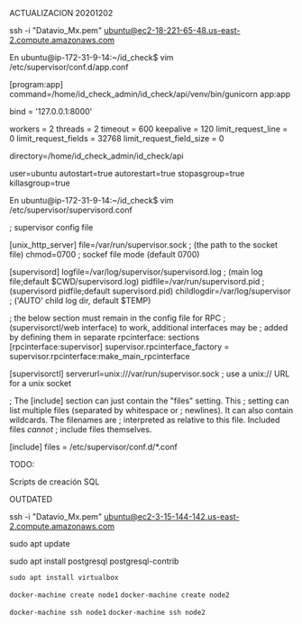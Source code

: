 ACTUALIZACION 20201202

ssh -i "Datavio_Mx.pem" ubuntu@ec2-18-221-65-48.us-east-2.compute.amazonaws.com


En ubuntu@ip-172-31-9-14:~/id_check$ vim /etc/supervisor/conf.d/app.conf 

[program:app]
command=/home/id_check_admin/id_check/api/venv/bin/gunicorn app:app

bind = '127.0.0.1:8000'

workers = 2
threads = 2
timeout = 600
keepalive = 120
limit_request_line = 0
limit_request_fields = 32768
limit_request_field_size = 0

directory=/home/id_check_admin/id_check/api

user=ubuntu
autostart=true
autorestart=true
stopasgroup=true
killasgroup=true

En ubuntu@ip-172-31-9-14:~/id_check$ vim /etc/supervisor/supervisord.conf 

; supervisor config file

[unix_http_server]
file=/var/run/supervisor.sock   ; (the path to the socket file)
chmod=0700                       ; sockef file mode (default 0700)

[supervisord]
logfile=/var/log/supervisor/supervisord.log ; (main log file;default $CWD/supervisord.log)
pidfile=/var/run/supervisord.pid ; (supervisord pidfile;default supervisord.pid)
childlogdir=/var/log/supervisor            ; ('AUTO' child log dir, default $TEMP)

; the below section must remain in the config file for RPC
; (supervisorctl/web interface) to work, additional interfaces may be
; added by defining them in separate rpcinterface: sections
[rpcinterface:supervisor]
supervisor.rpcinterface_factory = supervisor.rpcinterface:make_main_rpcinterface

[supervisorctl]
serverurl=unix:///var/run/supervisor.sock ; use a unix:// URL  for a unix socket

; The [include] section can just contain the "files" setting.  This
; setting can list multiple files (separated by whitespace or
; newlines).  It can also contain wildcards.  The filenames are
; interpreted as relative to this file.  Included files *cannot*
; include files themselves.

[include]
files = /etc/supervisor/conf.d/*.conf
                                     
TODO:

Scripts de creación SQL

OUTDATED

ssh -i "Datavio_Mx.pem" ubuntu@ec2-3-15-144-142.us-east-2.compute.amazonaws.com

sudo apt update

sudo apt install postgresql postgresql-contrib

`sudo apt install virtualbox`

`docker-machine create node1`
`docker-machine create node2`

`docker-machine ssh node1`
`docker-machine ssh node2`
